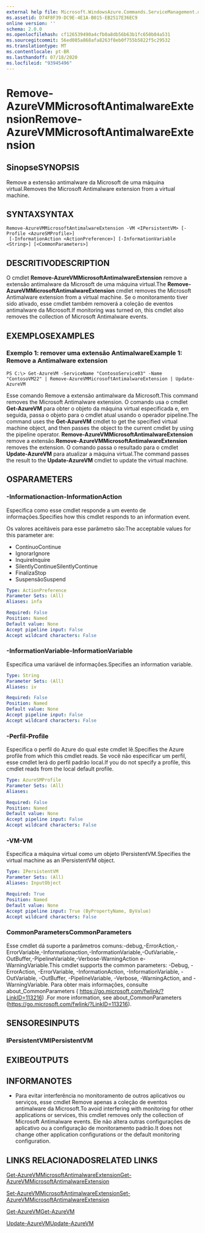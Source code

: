 ```yaml
---
external help file: Microsoft.WindowsAzure.Commands.ServiceManagement.dll-Help.xml
ms.assetid: D74F8F39-DC9E-4E1A-B015-EB2517E36EC9
online version: ''
schema: 2.0.0
ms.openlocfilehash: cf126539490a4cfb0a8db56b63b1fc650b04a531
ms.sourcegitcommit: 56ed085a868afa8263f8eb0f755b5822f5c29532
ms.translationtype: MT
ms.contentlocale: pt-BR
ms.lasthandoff: 07/18/2020
ms.locfileid: "93945496"
---
```

# <span data-ttu-id="f6b22-101">Remove-AzureVMMicrosoftAntimalwareExtension</span><span class="sxs-lookup"><span data-stu-id="f6b22-101">Remove-AzureVMMicrosoftAntimalwareExtension</span></span>

## <span data-ttu-id="f6b22-102">Sinopse</span><span class="sxs-lookup"><span data-stu-id="f6b22-102">SYNOPSIS</span></span>
<span data-ttu-id="f6b22-103">Remove a extensão antimalware da Microsoft de uma máquina virtual.</span><span class="sxs-lookup"><span data-stu-id="f6b22-103">Removes the Microsoft Antimalware extension from a virtual machine.</span></span>

## <span data-ttu-id="f6b22-104">SYNTAX</span><span class="sxs-lookup"><span data-stu-id="f6b22-104">SYNTAX</span></span>

```
Remove-AzureVMMicrosoftAntimalwareExtension -VM <IPersistentVM> [-Profile <AzureSMProfile>]
 [-InformationAction <ActionPreference>] [-InformationVariable <String>] [<CommonParameters>]
```

## <span data-ttu-id="f6b22-105">DESCRITIVO</span><span class="sxs-lookup"><span data-stu-id="f6b22-105">DESCRIPTION</span></span>
<span data-ttu-id="f6b22-106">O cmdlet **Remove-AzureVMMicrosoftAntimalwareExtension** remove a extensão antimalware da Microsoft de uma máquina virtual.</span><span class="sxs-lookup"><span data-stu-id="f6b22-106">The **Remove-AzureVMMicrosoftAntimalwareExtension** cmdlet removes the Microsoft Antimalware extension from a virtual machine.</span></span>
<span data-ttu-id="f6b22-107">Se o monitoramento tiver sido ativado, esse cmdlet também removerá a coleção de eventos antimalware da Microsoft.</span><span class="sxs-lookup"><span data-stu-id="f6b22-107">If monitoring was turned on, this cmdlet also removes the collection of Microsoft Antimalware events.</span></span>

## <span data-ttu-id="f6b22-108">EXEMPLOS</span><span class="sxs-lookup"><span data-stu-id="f6b22-108">EXAMPLES</span></span>

### <span data-ttu-id="f6b22-109">Exemplo 1: remover uma extensão Antimalware</span><span class="sxs-lookup"><span data-stu-id="f6b22-109">Example 1: Remove a Antimalware extension</span></span>
```
PS C:\> Get-AzureVM -ServiceName "ContosoService03" -Name "ContosoVM22" | Remove-AzureVMMicrosoftAntimalwareExtension | Update-AzureVM
```

<span data-ttu-id="f6b22-110">Esse comando Remove a extensão antimalware da Microsoft.</span><span class="sxs-lookup"><span data-stu-id="f6b22-110">This command removes the Microsoft Antimalware extension.</span></span>
<span data-ttu-id="f6b22-111">O comando usa o cmdlet **Get-AzureVM** para obter o objeto da máquina virtual especificada e, em seguida, passa o objeto para o cmdlet atual usando o operador pipeline.</span><span class="sxs-lookup"><span data-stu-id="f6b22-111">The command uses the **Get-AzureVM** cmdlet to get the specified virtual machine object, and then passes the object to the current cmdlet by using the pipeline operator.</span></span>
<span data-ttu-id="f6b22-112">**Remove-AzureVMMicrosoftAntimalwareExtension** remove a extensão.</span><span class="sxs-lookup"><span data-stu-id="f6b22-112">**Remove-AzureVMMicrosoftAntimalwareExtension** removes the extension.</span></span>
<span data-ttu-id="f6b22-113">O comando passa o resultado para o cmdlet **Update-AzureVM** para atualizar a máquina virtual.</span><span class="sxs-lookup"><span data-stu-id="f6b22-113">The command passes the result to the **Update-AzureVM** cmdlet to update the virtual machine.</span></span>

## <span data-ttu-id="f6b22-114">OS</span><span class="sxs-lookup"><span data-stu-id="f6b22-114">PARAMETERS</span></span>

### <span data-ttu-id="f6b22-115">-Informationaction</span><span class="sxs-lookup"><span data-stu-id="f6b22-115">-InformationAction</span></span>
<span data-ttu-id="f6b22-116">Especifica como esse cmdlet responde a um evento de informações.</span><span class="sxs-lookup"><span data-stu-id="f6b22-116">Specifies how this cmdlet responds to an information event.</span></span>

<span data-ttu-id="f6b22-117">Os valores aceitáveis para esse parâmetro são:</span><span class="sxs-lookup"><span data-stu-id="f6b22-117">The acceptable values for this parameter are:</span></span>

- <span data-ttu-id="f6b22-118">Contínuo</span><span class="sxs-lookup"><span data-stu-id="f6b22-118">Continue</span></span>
- <span data-ttu-id="f6b22-119">Ignorar</span><span class="sxs-lookup"><span data-stu-id="f6b22-119">Ignore</span></span>
- <span data-ttu-id="f6b22-120">Inquire</span><span class="sxs-lookup"><span data-stu-id="f6b22-120">Inquire</span></span>
- <span data-ttu-id="f6b22-121">SilentlyContinue</span><span class="sxs-lookup"><span data-stu-id="f6b22-121">SilentlyContinue</span></span>
- <span data-ttu-id="f6b22-122">Finaliza</span><span class="sxs-lookup"><span data-stu-id="f6b22-122">Stop</span></span>
- <span data-ttu-id="f6b22-123">Suspensão</span><span class="sxs-lookup"><span data-stu-id="f6b22-123">Suspend</span></span>

```yaml
Type: ActionPreference
Parameter Sets: (All)
Aliases: infa

Required: False
Position: Named
Default value: None
Accept pipeline input: False
Accept wildcard characters: False
```

### <span data-ttu-id="f6b22-124">-InformationVariable</span><span class="sxs-lookup"><span data-stu-id="f6b22-124">-InformationVariable</span></span>
<span data-ttu-id="f6b22-125">Especifica uma variável de informações.</span><span class="sxs-lookup"><span data-stu-id="f6b22-125">Specifies an information variable.</span></span>

```yaml
Type: String
Parameter Sets: (All)
Aliases: iv

Required: False
Position: Named
Default value: None
Accept pipeline input: False
Accept wildcard characters: False
```

### <span data-ttu-id="f6b22-126">-Perfil</span><span class="sxs-lookup"><span data-stu-id="f6b22-126">-Profile</span></span>
<span data-ttu-id="f6b22-127">Especifica o perfil do Azure do qual este cmdlet lê.</span><span class="sxs-lookup"><span data-stu-id="f6b22-127">Specifies the Azure profile from which this cmdlet reads.</span></span>
<span data-ttu-id="f6b22-128">Se você não especificar um perfil, esse cmdlet lerá do perfil padrão local.</span><span class="sxs-lookup"><span data-stu-id="f6b22-128">If you do not specify a profile, this cmdlet reads from the local default profile.</span></span>

```yaml
Type: AzureSMProfile
Parameter Sets: (All)
Aliases: 

Required: False
Position: Named
Default value: None
Accept pipeline input: False
Accept wildcard characters: False
```

### <span data-ttu-id="f6b22-129">-VM</span><span class="sxs-lookup"><span data-stu-id="f6b22-129">-VM</span></span>
<span data-ttu-id="f6b22-130">Especifica a máquina virtual como um objeto IPersistentVM.</span><span class="sxs-lookup"><span data-stu-id="f6b22-130">Specifies the virtual machine as an IPersistentVM object.</span></span>

```yaml
Type: IPersistentVM
Parameter Sets: (All)
Aliases: InputObject

Required: True
Position: Named
Default value: None
Accept pipeline input: True (ByPropertyName, ByValue)
Accept wildcard characters: False
```

### <span data-ttu-id="f6b22-131">CommonParameters</span><span class="sxs-lookup"><span data-stu-id="f6b22-131">CommonParameters</span></span>
<span data-ttu-id="f6b22-132">Esse cmdlet dá suporte a parâmetros comuns:-debug,-ErrorAction,-ErrorVariable,-Informationaction,-InformationVariable,-OutVariable,-OutBuffer,-PipelineVariable,-Verbose-WarningAction e-WarningVariable.</span><span class="sxs-lookup"><span data-stu-id="f6b22-132">This cmdlet supports the common parameters: -Debug, -ErrorAction, -ErrorVariable, -InformationAction, -InformationVariable, -OutVariable, -OutBuffer, -PipelineVariable, -Verbose, -WarningAction, and -WarningVariable.</span></span> <span data-ttu-id="f6b22-133">Para obter mais informações, consulte about_CommonParameters ( https://go.microsoft.com/fwlink/?LinkID=113216) .</span><span class="sxs-lookup"><span data-stu-id="f6b22-133">For more information, see about_CommonParameters (https://go.microsoft.com/fwlink/?LinkID=113216).</span></span>

## <span data-ttu-id="f6b22-134">SENSORES</span><span class="sxs-lookup"><span data-stu-id="f6b22-134">INPUTS</span></span>

### <span data-ttu-id="f6b22-135">IPersistentVM</span><span class="sxs-lookup"><span data-stu-id="f6b22-135">IPersistentVM</span></span>

## <span data-ttu-id="f6b22-136">EXIBE</span><span class="sxs-lookup"><span data-stu-id="f6b22-136">OUTPUTS</span></span>

## <span data-ttu-id="f6b22-137">INFORMA</span><span class="sxs-lookup"><span data-stu-id="f6b22-137">NOTES</span></span>
* <span data-ttu-id="f6b22-138">Para evitar interferência no monitoramento de outros aplicativos ou serviços, esse cmdlet Remove apenas a coleção de eventos antimalware da Microsoft.</span><span class="sxs-lookup"><span data-stu-id="f6b22-138">To avoid interfering with monitoring for other applications or services, this cmdlet removes only the collection of Microsoft Antimalware events.</span></span> <span data-ttu-id="f6b22-139">Ele não altera outras configurações de aplicativo ou a configuração de monitoramento padrão.</span><span class="sxs-lookup"><span data-stu-id="f6b22-139">It does not change other application configurations or the default monitoring configuration.</span></span>

## <span data-ttu-id="f6b22-140">LINKS RELACIONADOS</span><span class="sxs-lookup"><span data-stu-id="f6b22-140">RELATED LINKS</span></span>

[<span data-ttu-id="f6b22-141">Get-AzureVMMicrosoftAntimalwareExtension</span><span class="sxs-lookup"><span data-stu-id="f6b22-141">Get-AzureVMMicrosoftAntimalwareExtension</span></span>](./Get-AzureVMMicrosoftAntimalwareExtension.md)

[<span data-ttu-id="f6b22-142">Set-AzureVMMicrosoftAntimalwareExtension</span><span class="sxs-lookup"><span data-stu-id="f6b22-142">Set-AzureVMMicrosoftAntimalwareExtension</span></span>](./Set-AzureVMMicrosoftAntimalwareExtension.md)

[<span data-ttu-id="f6b22-143">Get-AzureVM</span><span class="sxs-lookup"><span data-stu-id="f6b22-143">Get-AzureVM</span></span>](./Get-AzureVM.md)

[<span data-ttu-id="f6b22-144">Update-AzureVM</span><span class="sxs-lookup"><span data-stu-id="f6b22-144">Update-AzureVM</span></span>](./Update-AzureVM.md)


